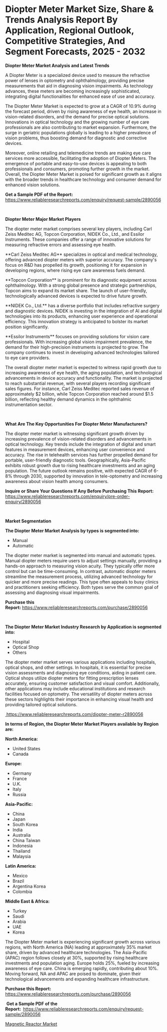 <p><h1>Diopter Meter Market Size, Share & Trends Analysis Report By Application, Regional Outlook, Competitive Strategies, And Segment Forecasts, 2025 - 2032</h1></p><p><strong>Diopter Meter Market Analysis and Latest Trends</strong></p>
<p><p>A Diopter Meter is a specialized device used to measure the refractive power of lenses in optometry and ophthalmology, providing precise measurements that aid in diagnosing vision impairments. As technology advances, these meters are becoming increasingly sophisticated, integrating digital functionalities for enhanced ease of use and accuracy.</p><p>The Diopter Meter Market is expected to grow at a CAGR of 10.9% during the forecast period, driven by rising awareness of eye health, an increase in vision-related disorders, and the demand for precise optical solutions. Innovations in optical technology and the growing number of eye care professionals are also contributing to market expansion. Furthermore, the surge in geriatric populations globally is leading to a higher prevalence of vision problems, thus boosting demand for diagnostic and corrective devices. </p><p>Moreover, online retailing and telemedicine trends are making eye care services more accessible, facilitating the adoption of Diopter Meters. The emergence of portable and easy-to-use devices is appealing to both professionals and consumers, promoting further growth in the market. Overall, the Diopter Meter Market is poised for significant growth as it aligns with the broader trends in healthcare technology and consumer demand for enhanced vision solutions.</p></p>
<p><strong>Get a Sample PDF of the Report:&nbsp;</strong> <a href="https://www.reliableresearchreports.com/enquiry/request-sample/2890056?utm_campaign=2222&utm_medium=2&utm_source=Github&utm_content=ia&utm_term=14032025&utm_id=diopter-meter">https://www.reliableresearchreports.com/enquiry/request-sample/2890056</a></p>
<p>&nbsp;</p>
<p><strong>Diopter Meter Major Market Players</strong></p>
<p><p>The diopter meter market comprises several key players, including Carl Zeiss Meditec AG, Topcon Corporation, NIDEK Co., Ltd., and Essilor Instruments. These companies offer a range of innovative solutions for measuring refractive errors and assessing eye health.</p><p>**Carl Zeiss Meditec AG** specializes in optical and medical technology, offering advanced diopter meters with superior accuracy. The company's focus on R&D has propelled its growth, positioning it for expansion in developing regions, where rising eye care awareness fuels demand.</p><p>**Topcon Corporation** is prominent for its diagnostic equipment across ophthalmology. With a strong global presence and strategic partnerships, Topcon aims to expand its market share. The launch of user-friendly, technologically advanced devices is expected to drive future growth.</p><p>**NIDEK Co., Ltd.** has a diverse portfolio that includes refractive surgery and diagnostic devices. NIDEK is investing in the integration of AI and digital technologies into its products, enhancing user experience and operational efficiency. This innovation strategy is anticipated to bolster its market position significantly.</p><p>**Essilor Instruments** focuses on providing solutions for vision care professionals. With increasing global vision impairment prevalence, the demand for their high-precision instruments is projected to grow. The company continues to invest in developing advanced technologies tailored to eye care providers.</p><p>The overall diopter meter market is expected to witness rapid growth due to increasing awareness of eye health, the aging population, and technological advancements in device accuracy and functionality. The market is projected to reach substantial revenue, with several players recording significant sales figures. For instance, Carl Zeiss Meditec reported sales revenue of approximately $2 billion, while Topcon Corporation reached around $1.5 billion, reflecting healthy demand dynamics in the ophthalmic instrumentation sector.</p></p>
<p>&nbsp;</p>
<p><strong>What Are The Key Opportunities For Diopter Meter Manufacturers?</strong></p>
<p><p>The diopter meter market is witnessing significant growth driven by increasing prevalence of vision-related disorders and advancements in optical technology. Key trends include the integration of digital and smart features in measurement devices, enhancing user convenience and accuracy. The rise in telehealth services has further propelled demand for portable, user-friendly diagnostic tools. Geographically, Asia-Pacific exhibits robust growth due to rising healthcare investments and an aging population. The future outlook remains positive, with expected CAGR of 6-8% through 2030, supported by innovation in tele-optometry and increasing awareness about vision health among consumers.</p></p>
<p><strong>Inquire or Share Your Questions If Any Before Purchasing This Report:</strong> <a href="https://www.reliableresearchreports.com/enquiry/pre-order-enquiry/2890056?utm_campaign=2222&utm_medium=2&utm_source=Github&utm_content=ia&utm_term=14032025&utm_id=diopter-meter">https://www.reliableresearchreports.com/enquiry/pre-order-enquiry/2890056</a></p>
<p>&nbsp;</p>
<p><strong>Market Segmentation</strong></p>
<p><strong>The Diopter Meter Market Analysis by types is segmented into:</strong></p>
<p><ul><li>Manual</li><li>Automatic</li></ul></p>
<p><p>The diopter meter market is segmented into manual and automatic types. Manual diopter meters require users to adjust settings manually, providing a hands-on approach to measuring vision acuity. They typically offer more control but can be time-consuming. In contrast, automatic diopter meters streamline the measurement process, utilizing advanced technology for quicker and more precise readings. This type often appeals to busy clinics and practitioners seeking efficiency. Both types serve the common goal of assessing and diagnosing visual impairments.</p></p>
<p><strong>Purchase this Report:&nbsp;</strong><a href="https://www.reliableresearchreports.com/purchase/2890056?utm_campaign=2222&utm_medium=2&utm_source=Github&utm_content=ia&utm_term=14032025&utm_id=diopter-meter">https://www.reliableresearchreports.com/purchase/2890056</a></p>
<p>&nbsp;</p>
<p><strong>The Diopter Meter Market Industry Research by Application is segmented into:</strong></p>
<p><ul><li>Hospital</li><li>Optical Shop</li><li>Others</li></ul></p>
<p><p>The diopter meter market serves various applications including hospitals, optical shops, and other settings. In hospitals, it is essential for precise vision assessments and diagnosing eye conditions, aiding in patient care. Optical shops utilize diopter meters for fitting prescription lenses accurately, ensuring customer satisfaction and visual comfort. Additionally, other applications may include educational institutions and research facilities focused on optometry. The versatility of diopter meters across these sectors highlights their importance in enhancing visual health and providing tailored optical solutions.</p></p>
<p><a href="https://www.reliableresearchreports.com/diopter-meter-r2890056?utm_campaign=2222&utm_medium=2&utm_source=Github&utm_content=ia&utm_term=14032025&utm_id=diopter-meter">&nbsp;https://www.reliableresearchreports.com/diopter-meter-r2890056</a></p>
<p><strong>In terms of Region, the Diopter Meter Market Players available by Region are:</strong></p>
<p>
    <p> <strong> North America: </strong>
        <ul>
            <li>United States</li>
            <li>Canada</li>
        </ul>
        </p> 
    <p> <strong> Europe: </strong>
        <ul>
            <li>Germany</li>
            <li>France</li>
            <li>U.K.</li>
            <li>Italy</li>
            <li>Russia</li>
        </ul>
        </p> 
    <p> <strong> Asia-Pacific: </strong>
        <ul>
            <li>China</li>
            <li>Japan</li>
            <li>South Korea</li>
            <li>India</li>
            <li>Australia</li>
            <li>China Taiwan</li>
            <li>Indonesia</li>
            <li>Thailand</li>
            <li>Malaysia</li>
        </ul>
        </p> 
    <p> <strong> Latin America: </strong>
        <ul>
            <li>Mexico</li>
            <li>Brazil</li>
            <li>Argentina Korea</li>
            <li>Colombia</li>
        </ul>
        </p> 
    <p> <strong> Middle East & Africa: </strong>
        <ul>
            <li>Turkey</li>
            <li>Saudi</li>
            <li>Arabia</li>
            <li>UAE</li>
            <li>Korea</li>
        </ul>
    </p>
    </p>
<p><p>The Diopter Meter market is experiencing significant growth across various regions, with North America (NA) leading at approximately 35% market share, driven by advanced healthcare technologies. The Asia-Pacific (APAC) region follows closely at 30%, supported by rising healthcare investments and population aging. Europe holds 25%, fueled by increasing awareness of eye care. China is emerging rapidly, contributing about 10%. Moving forward, NA and APAC are poised to dominate, given their technological advancements and expanding healthcare infrastructure.</p></p>
<p><strong>Purchase this Report: </strong><a href="https://www.reliableresearchreports.com/purchase/2890056?utm_campaign=2222&utm_medium=2&utm_source=Github&utm_content=ia&utm_term=14032025&utm_id=diopter-meter">https://www.reliableresearchreports.com/purchase/2890056</a></p>
<p>&nbsp;<strong>Get a Sample PDF of the Report:&nbsp;&nbsp;</strong><a href="https://www.reliableresearchreports.com/enquiry/request-sample/2890056?utm_campaign=2222&utm_medium=2&utm_source=Github&utm_content=ia&utm_term=14032025&utm_id=diopter-meter">https://www.reliableresearchreports.com/enquiry/request-sample/2890056</a></p>
<p><strong></strong></p>
<p><p><a href="https://github.com/SamiaChowdhury801/Market-Research-Report-List-2/blob/main/magnetic-reactor-market.md?utm_campaign=2222&utm_medium=2&utm_source=Github&utm_content=ia&utm_term=14032025&utm_id=diopter-meter">Magnetic Reactor Market</a></p></p>